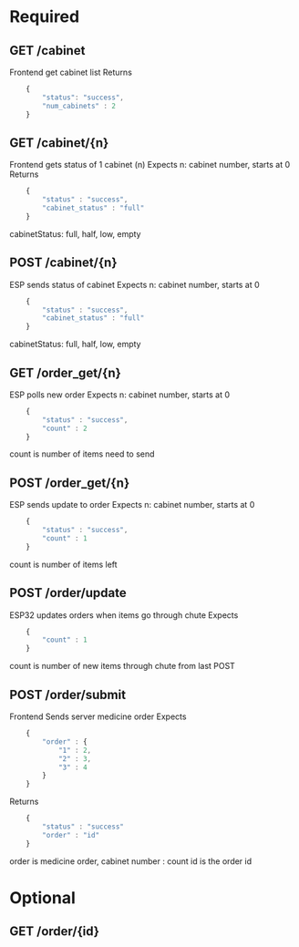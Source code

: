 Required
========

## GET /cabinet
Frontend get cabinet list
Returns
```js
    {
        "status": "success",
        "num_cabinets" : 2
    }
```

## GET /cabinet/{n}
Frontend gets status of 1 cabinet (n)
Expects
    n: cabinet number, starts at 0
Returns
```js
    {
        "status" : "success",
        "cabinet_status" : "full"
    }
```
cabinetStatus: full, half, low, empty

## POST /cabinet/{n}
ESP sends status of cabinet
Expects
    n: cabinet number, starts at 0
```js
    {
        "status" : "success",
        "cabinet_status" : "full"
    }
```
cabinetStatus: full, half, low, empty

## GET /order_get/{n}
ESP polls new order 
Expects
    n: cabinet number, starts at 0
```js
    {
        "status" : "success",
        "count" : 2
    }
```
count is number of items need to send


## POST /order_get/{n}
ESP sends update to order
Expects
    n: cabinet number, starts at 0
```js
    {
        "status" : "success",
        "count" : 1
    }
```
count is number of items left

## POST /order/update
ESP32 updates orders when items go through chute
Expects
```js
    {
        "count" : 1
    }
```
count is number of new items through chute from last POST

## POST /order/submit
Frontend Sends server medicine order
Expects
```js
    {
        "order" : {
            "1" : 2,
            "2" : 3,
            "3" : 4
        }
    }
```
Returns
```js
    {
        "status" : "success"
        "order" : "id"
    }
```
order is medicine order, cabinet number : count
id is the order id

## 

Optional
========
## GET /order/{id}